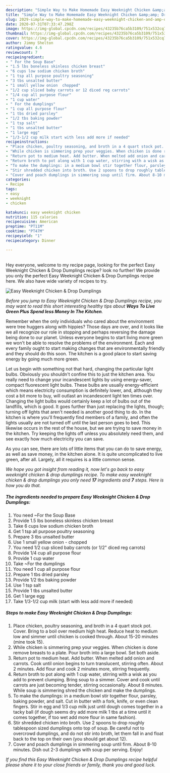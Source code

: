 ```yaml
---
description: "Simple Way to Make Homemade Easy Weeknight Chicken &amp;amp; Drop Dumplings"
title: "Simple Way to Make Homemade Easy Weeknight Chicken &amp;amp; Drop Dumplings"
slug: 2029-simple-way-to-make-homemade-easy-weeknight-chicken-and-amp-drop-dumplings
date: 2020-07-31T07:33:47.298Z
image: https://img-global.cpcdn.com/recipes/43235b76ca5b3109/751x532cq70/easy-weeknight-chicken-drop-dumplings-recipe-main-photo.jpg
thumbnail: https://img-global.cpcdn.com/recipes/43235b76ca5b3109/751x532cq70/easy-weeknight-chicken-drop-dumplings-recipe-main-photo.jpg
cover: https://img-global.cpcdn.com/recipes/43235b76ca5b3109/751x532cq70/easy-weeknight-chicken-drop-dumplings-recipe-main-photo.jpg
author: Jimmy Shelton
ratingvalue: 4.6
reviewcount: 7
recipeingredient:
- " For the Soup Base"
- "1.5 lbs boneless skinless chicken breast"
- "6 cups low sodium chicken broth"
- "1 tsp all purpose poultry seasoning"
- "3 tbs unsalted butter"
- "1 small yellow onion  chopped"
- "1/2 cup sliced baby carrots or 12 diced reg carrots"
- "1/4 cup all purpose flour"
- "1 cup water"
- " For the dumplings"
- "1 cup all purpose flour"
- "1 tbs dried parsley"
- "1/2 tbs baking powder"
- "1 tsp salt"
- "1 tbs unsalted butter"
- "1 large egg"
- "1/3-1/2 cup milk start with less add more if needed"
recipeinstructions:
- "Place chicken, poultry seasoning, and broth in a 4 quart stock pot. Cover. Bring to a boil over medium high heat. Reduce heat to medium low and simmer until chicken is cooked through. About 15-20 minutes (mine took 15)."
- "While chicken is simmering prep your veggies. When chicken is done remove breasts to a plate. Pour broth into a large bowl. Set both aside."
- "Return pot to medium heat. Add butter. When melted add onion and carrots. Cook until onion begins to turn translucent, stirring often. About 2 minutes. Add flour and cook 2 minutes more, stirring frequently."
- "Return broth to pot along with 1 cup water, stirring with a wisk as you add to prevent clumping. Bring soup to a simmer. Cover and cook until carrots are just becoming tender, stirring occasionally. About 8 minutes. While soup is simmering shred the chicken and make the dumplings."
- "To make the dumplings: in a medium bowl stir together flour, parsley, baking powder, and salt. Cut in butter with a fork, knife, or even clean fingers. Stir in egg and 1/3 cup milk just until dough comes together in a tacky ball (if dough seems dry add more milk 1 tbs at a time until it comes together, if too wet add more flour in same fashion)."
- "Stir shredded chicken into broth. Use 2 spoons to drop roughly tablespoon sized dumplings onto top of soup. Be careful not to overcrowd dumplings, and do not stir into broth, let them fall in and float back to the top on their own (you should get about 12)."
- "Cover and poach dumplings in simmering soup until firm. About 8-10 minutes. Dish out 2-3 dumplings with soup per serving. Enjoy!"
categories:
- Recipe
tags:
- easy
- weeknight
- chicken

katakunci: easy weeknight chicken 
nutrition: 115 calories
recipecuisine: American
preptime: "PT11M"
cooktime: "PT47M"
recipeyield: "1"
recipecategory: Dinner

---
```

<br>
Hey everyone, welcome to my recipe page, looking for the perfect Easy Weeknight Chicken &amp; Drop Dumplings recipe? look no further! We provide you only the perfect Easy Weeknight Chicken &amp; Drop Dumplings recipe here. We also have wide variety of recipes to try.
<br>


![Easy Weeknight Chicken &amp; Drop Dumplings](https://img-global.cpcdn.com/recipes/43235b76ca5b3109/751x532cq70/easy-weeknight-chicken-drop-dumplings-recipe-main-photo.jpg)

<i>Before you jump to Easy Weeknight Chicken &amp; Drop Dumplings recipe, you may want to read this short interesting healthy tips about 
<strong>Ways To Live Green Plus Spend less Money In The Kitchen</strong>.</i>
</br>

Remember when the only individuals who cared about the environment were tree huggers along with hippies? Those days are over, and it looks like we all recognize our role in stopping and perhaps reversing the damage being done to our planet. Unless everyone begins to start living more green we won't be able to resolve the problems of the environment. Each and every family ought to start making changes that are environmentally friendly and they should do this soon. The kitchen is a good place to start saving energy by going much more green.

Let us begin with something not that hard, changing the particular light bulbs. Obviously you shouldn't confine this to just the kitchen area. You really need to change your incandescent lights by using energy-saver, compact fluorescent light bulbs. These bulbs are usually energy-efficient which means electricity consumption is definitely lower, and, although they cost a bit more to buy, will outlast an incandescent light ten times over. Changing the light bulbs would certainly keep a lot of bulbs out of the landfills, which is good. It goes further than just replacing the lights, though; turning off lights that aren't needed is another good thing to do. In the kitchen is where you'll frequently find members of a family, and often the lights usually are not turned off until the last person goes to bed. This likewise occurs in the rest of the house, but we are trying to save money in the kitchen. Try keeping the lights off unless you absolutely need them, and see exactly how much electricity you can save.

As you can see, there are lots of little items that you can do to save energy, as well as save money, in the kitchen alone. It is quite uncomplicated to live green, after all. Largely, all it requires is a little common sense.


<i>We hope you got insight from reading it, now let's go back to easy weeknight chicken &amp; drop dumplings recipe. To make easy weeknight chicken &amp; drop dumplings you only need <strong>17</strong> ingredients and <strong>7</strong> steps. Here is how you do that.
</i>

##### The ingredients needed to prepare Easy Weeknight Chicken &amp; Drop Dumplings:

1. You need  ~For the Soup Base
1. Provide 1.5 lbs boneless skinless chicken breast
1. Take 6 cups low sodium chicken broth
1. Get 1 tsp all purpose poultry seasoning
1. Prepare 3 tbs unsalted butter
1. Use 1 small yellow onion - chopped
1. You need 1/2 cup sliced baby carrots (or 1/2&#34; diced reg carrots)
1. Provide 1/4 cup all purpose flour
1. Provide 1 cup water
1. Take  ~For the dumplings
1. You need 1 cup all purpose flour
1. Prepare 1 tbs dried parsley
1. Provide 1/2 tbs baking powder
1. Use 1 tsp salt
1. Provide 1 tbs unsalted butter
1. Get 1 large egg
1. Take 1/3-1/2 cup milk (start with less add more if needed)


##### Steps to make Easy Weeknight Chicken &amp; Drop Dumplings:

1. Place chicken, poultry seasoning, and broth in a 4 quart stock pot. Cover. Bring to a boil over medium high heat. Reduce heat to medium low and simmer until chicken is cooked through. About 15-20 minutes (mine took 15).
1. While chicken is simmering prep your veggies. When chicken is done remove breasts to a plate. Pour broth into a large bowl. Set both aside.
1. Return pot to medium heat. Add butter. When melted add onion and carrots. Cook until onion begins to turn translucent, stirring often. About 2 minutes. Add flour and cook 2 minutes more, stirring frequently.
1. Return broth to pot along with 1 cup water, stirring with a wisk as you add to prevent clumping. Bring soup to a simmer. Cover and cook until carrots are just becoming tender, stirring occasionally. About 8 minutes. While soup is simmering shred the chicken and make the dumplings.
1. To make the dumplings: in a medium bowl stir together flour, parsley, baking powder, and salt. Cut in butter with a fork, knife, or even clean fingers. Stir in egg and 1/3 cup milk just until dough comes together in a tacky ball (if dough seems dry add more milk 1 tbs at a time until it comes together, if too wet add more flour in same fashion).
1. Stir shredded chicken into broth. Use 2 spoons to drop roughly tablespoon sized dumplings onto top of soup. Be careful not to overcrowd dumplings, and do not stir into broth, let them fall in and float back to the top on their own (you should get about 12).
1. Cover and poach dumplings in simmering soup until firm. About 8-10 minutes. Dish out 2-3 dumplings with soup per serving. Enjoy!


<i>If you find this Easy Weeknight Chicken &amp; Drop Dumplings recipe helpful please share it to your close friends or family, thank you and good luck.</i>
